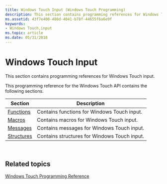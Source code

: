 ```yaml
---
title: Windows Touch Input (Windows Touch Programming)
description: This section contains programming references for Windows Touch input.
ms.assetid: 43f7e400-486d-4041-b78f-44655f6a6e9f
keywords:
- Windows Touch,input
ms.topic: article
ms.date: 05/31/2018
---
```


# Windows Touch Input

This section contains programming references for Windows Touch input.

This programming reference for the Windows Touch API contains the following sections.



| Section                      | Description                                  |
|------------------------------|----------------------------------------------|
| [Functions](mtfunctions.md) | Contains functions for Windows Touch input.  |
| [Macros](touch-macros.md)   | Contains macros for Windows Touch input.     |
| [Messages](messages.md)     | Contains messages for Windows Touch input.   |
| [Structures](structures.md) | Contains structures for Windows Touch input. |



 

## Related topics

<dl> <dt>

[Windows Touch Programming Reference](windows-touch-programming-reference.md)
</dt> </dl>

 

 




